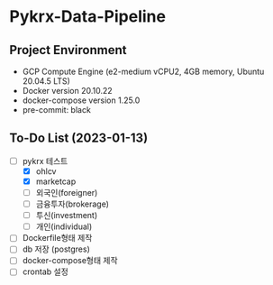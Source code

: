 # Pykrx-Data-Pipeline

## Project Environment

- GCP Compute Engine (e2-medium vCPU2, 4GB memory, Ubuntu 20.04.5 LTS)
- Docker version 20.10.22
- docker-compose version 1.25.0
- pre-commit: black

## To-Do List (2023-01-13)

- [ ] pykrx 테스트
    - [x] ohlcv
    - [x] marketcap
    - [ ] 외국인(foreigner)
    - [ ] 금융투자(brokerage)
    - [ ] 투신(investment)
    - [ ] 개인(individual)
- [ ] Dockerfile형태 제작
- [ ] db 저장 (postgres)
- [ ] docker-compose형태 제작
- [ ] crontab 설정
